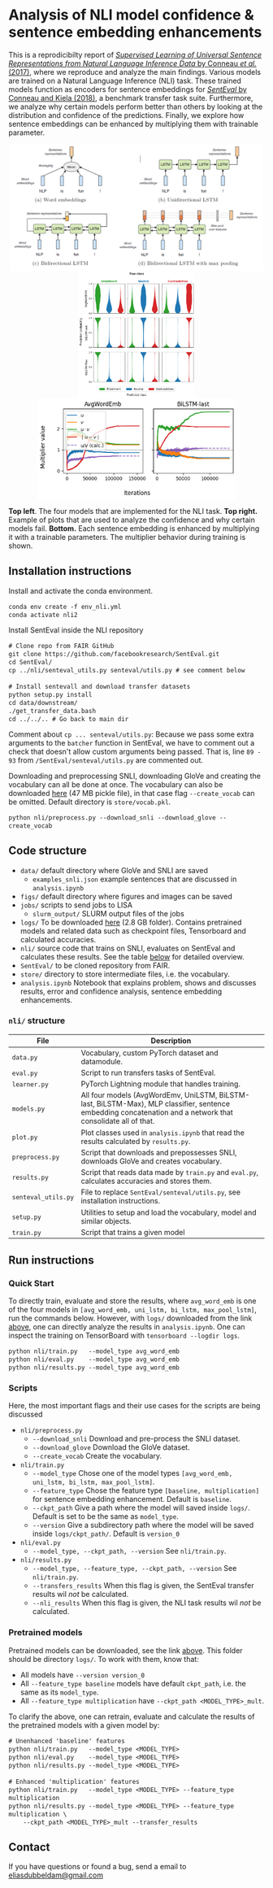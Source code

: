 # Analysis of NLI model confidence & sentence embedding enhancements

This is a reprodicibilty report of [_Supervised Learning of Universal Sentence Representations from Natural Language Inference Data_ by Conneau _et al._ (2017)](https://arxiv.org/abs/1705.02364), where we reproduce and analyze the main findings. Various models are trained on a Natural Language Inference (NLI) task. These trained models function as encoders for sentence embeddings for [_SentEval_ by Conneau and Kiela (2018)](https://arxiv.org/abs/1803.05449), a benchmark transfer task suite. Furthermore, we analyze why certain models perform better than others by looking at the distribution and confidence of the predictions. Finally, we explore how sentence embeddings can be enhanced by multiplying them with trainable parameter.

<p float="left" align="middle">
  <img align="middle" src="figs/models.png" height="250" /> 
  <img align="middle" src="figs/confs.png" height="250" /> 
  <br>
  <img align="middle" src="figs/features.png" height="200" />
</p>

**Top left**. The four models that are implemented for the NLI task. **Top right.** Example of plots that are used to analyze the confidence and why certain models fail. **Bottom.** Each sentence embedding is enhanced by multiplying it with a trainable parameters. The multiplier behavior during training is shown.

## Installation instructions
Install and activate the conda environment.
```
conda env create -f env_nli.yml
conda activate nli2
```

Install SentEval inside the NLI repository
```
# Clone repo from FAIR GitHub
git clone https://github.com/facebookresearch/SentEval.git
cd SentEval/
cp ../nli/senteval_utils.py senteval/utils.py # see comment below

# Install sentevall and download transfer datasets
python setup.py install 
cd data/downstream/
./get_transfer_data.bash
cd ../../.. # Go back to main dir
```
Comment about `cp ... senteval/utils.py`: Because we pass some extra arguments to the `batcher` function in SentEval, we have to comment out a check that doesn't allow custom arguments being passed. That is, line `89 - 93` from `/SentEval/senteval/utils.py` are commented out.

Downloading and preprocessing SNLI, downloading GloVe and creating the vocabulary can all be done at once. The vocabulary can also be downloaded [here](https://drive.google.com/file/d/1syMGFLZimX5SBFVh3bxpRiGdVV9Bc8q6/view?usp=sharing) (47 MB pickle file), in that case flag `--create_vocab` can be omitted. Default directory is `store/vocab.pkl`. 
```
python nli/preprocess.py --download_snli --download_glove --create_vocab
```

## Code structure
- `data/` default directory where GloVe and SNLI are saved
	- `examples_snli.json` example sentences that are discussed in `analysis.ipynb`
- `figs/` default directory where figures and images can be saved
- `jobs/` scripts to send jobs to LISA
	- `slurm_output/` SLURM output files of the jobs
- `logs/` To be downloaded [here](https://drive.google.com/drive/folders/1-R0p5JTidy0euu2LccLlkaTwgoimnV5G?usp=sharing) (2.8 GB folder). Contains pretrained models and related data such as checkpoint files, Tensorboard and calculated accuracies. 
- `nli/` source code that trains on SNLI, evaluates on SentEval and calculates these results. See the table [below](#nli-structure) for detailed overview.
- `SentEval/` to be cloned repository from FAIR.
- `store/` directory to store intermediate files, i.e. the vocabulary.
- `analysis.ipynb` Notebook that explains problem, shows and discusses results, error and confidence analysis, sentence embedding enhancements. 

### `nli/` structure
| File                | Description                                                                                                                                                  |
| ------------------- | ------------------------------------------------------------------------------------------------------------------------------------------------------------ |
| `data.py`           | Vocabulary, custom PyTorch dataset and datamodule.                                                                                                           |
| `eval.py`           | Script to run transfers tasks of SentEval.                                                                                                                   |
| `learner.py`        | PyTorch Lightning module that handles training.                                                                                                              |
| `models.py`         | All four models (AvgWordEmv, UniLSTM, BiLSTM-last, BiLSTM-Max), MLP classifier, sentence embedding concatenation and a network that consolidate all of that. |
| `plot.py`           | Plot classes used in `analysis.ipynb` that read the results calculated by `results.py`.                                                                      |
| `preprocess.py`     | Script that downloads and prepossesses SNLI, downloads GloVe and creates vocabulary.                                                                         |
| `results.py`        | Script that reads data made by `train.py` and `eval.py`, calculates accuracies and stores them.                                                              |
| `senteval_utils.py` | File to replace `SentEval/senteval/utils.py`, see installation instructions.                                                                                 |
| `setup.py`          | Utilities to setup and load the vocabulary, model and similar objects.                                                                                       |
| `train.py`          | Script that trains a given model                                                                                                                             |


## Run instructions
### Quick Start
To directly train, evaluate and store the results, where `avg_word_emb` is one of the four models in `[avg_word_emb, uni_lstm, bi_lstm, max_pool_lstm]`, run the commands below. However, with  `logs/` downloaded from the link [above](#code-structure), one can directly analyze the results in `analysis.ipynb`. One can inspect the training on TensorBoard with `tensorboard --logdir logs`.
```
python nli/train.py   --model_type avg_word_emb
python nli/eval.py    --model_type avg_word_emb
python nli/results.py --model_type avg_word_emb
```

### Scripts
Here, the most important flags and their use cases for the scripts are being discussed

- `nli/preprocess.py`
	- `--download_snli` Download and pre-process the SNLI dataset.
	- `--download_glove` Download the GloVe dataset.
	- `--create_vocab` Create the vocabulary.
- `nli/train.py`
	- `--model_type` Chose one of the model types `[avg_word_emb, uni_lstm, bi_lstm, max_pool_lstm]`.
	- `--feature_type` Chose the feature type `[baseline, multiplication]` for sentence embedding enhancement. Default is `baseline`. 
	- `--ckpt_path` Give a path where the model will saved inside `logs/`. Default is set to be the same as `model_type`.
	- `--version` Give a subdirectory path where the model will be saved inside `logs/ckpt_path/`. Default is `version_0`
- `nli/eval.py`
	- `--model_type, --ckpt_path, --version` See `nli/train.py`.
- `nli/results.py`
	- `--model_type, --feature_type, --ckpt_path, --version` See `nli/train.py`.
	- `--transfers_results` When this flag is given, the SentEval transfer results wil _not_ be calculated.
	- `--nli_results` When this flag is given, the NLI task results wil _not_ be calculated.

### Pretrained models
Pretrained models can be downloaded, see the link [above](#code-structure). This folder should be directory `logs/`. To work with them, know that:
- All models have `--version version_0`
- All `--feature_type baseline` models have default `ckpt_path`, i.e. the same as its `model_type`.
- All `--feature_type multiplication` have `--ckpt_path <MODEL_TYPE>_mult`.

To clarify the above, one can retrain, evaluate and calculate the results  of the pretrained models with a given model by:
```
# Unenhanced 'baseline' features
python nli/train.py   --model_type <MODEL_TYPE>
python nli/eval.py    --model_type <MODEL_TYPE>
python nli/results.py --model_type <MODEL_TYPE>

# Enhanced 'multiplication' features
python nli/train.py   --model_type <MODEL_TYPE> --feature_type multiplication
python nli/results.py --model_type <MODEL_TYPE> --feature_type multiplication \
	--ckpt_path <MODEL_TYPE>_mult --transfer_results
```


## Contact
If you have questions or found a bug, send a email to [eliasdubbeldam@gmail.com](mailto:eliasdubbeldam@gmail.com)
